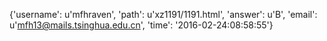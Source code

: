 {'username': u'mfhraven', 'path': u'xz1191/1191.html', 'answer': u'B', 'email': u'mfh13@mails.tsinghua.edu.cn', 'time': '2016-02-24:08:58:55'}